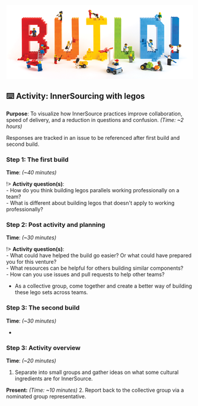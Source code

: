 ![logo](../images/build.png ':align=center')

## ⌨️ Activity: InnerSourcing with legos

**Purpose**: To visualize how InnerSource practices improve collaboration, speed of delivery, and a reduction in questions and confusion. _(Time: ~2 hours)_

Responses are tracked in an issue to be referenced after first build and second build.

### Step 1: The first build
**Time**: _(~40 minutes)_

!> **Activity question(s)**: <br>- How do you think building legos parallels working professionally on a team?
<br>- What is different about building legos that doesn't apply to working professionally?

### Step 2: Post activity and planning
**Time**: _(~30 minutes)_

!> **Activity question(s)**: <br>- What could have helped the build go easier? Or what could have prepared you for this venture?
<br>- What resources can be helpful for others building similar components?
<br>- How can you use issues and pull requests to help other teams?

- As a collective group, come together and create a better way of building these lego sets across teams. 

### Step 3: The second build
**Time**: _(~30 minutes)_

-

### Step 3: Activity overview
**Time**: _(~20 minutes)_


1. Separate into small groups and gather ideas on what some cultural ingredients are for InnerSource.

**Present:** _(Time: ~10 minutes)_
2. Report back to the collective group via a nominated group representative.
